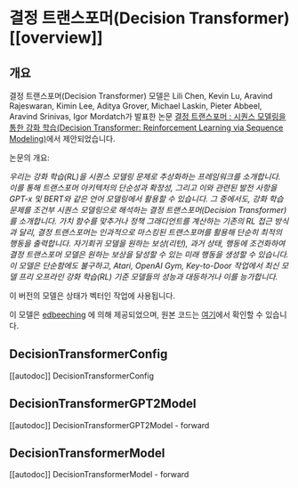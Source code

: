 <!--Copyright 2022 The HuggingFace Team. All rights reserved.

Licensed under the Apache License, Version 2.0 (the "License"); you may not use this file except in compliance with
the License. You may obtain a copy of the License at

http://www.apache.org/licenses/LICENSE-2.0

Unless required by applicable law or agreed to in writing, software distributed under the License is distributed on
an "AS IS" BASIS, WITHOUT WARRANTIES OR CONDITIONS OF ANY KIND, either express or implied. See the License for the
specific language governing permissions and limitations under the License.

⚠️ Note that this file is in Markdown but contain specific syntax for our doc-builder (similar to MDX) that may not be
rendered properly in your Markdown viewer.

-->

# 결정 트랜스포머(Decision Transformer)[[overview]]

## 개요

결정 트랜스포머(Decision Transformer) 모델은 Lili Chen, Kevin Lu, Aravind Rajeswaran, Kimin Lee, Aditya Grover, Michael Laskin, Pieter Abbeel, Aravind Srinivas, Igor Mordatch가 발표한 논문 [결정 트랜스포머 : 시퀀스 모델링을 통한 강화 학습(Decision Transformer: Reinforcement Learning via Sequence Modeling)](https://arxiv.org/abs/2106.01345)에서 제안되었습니다.

논문의 개요:

*우리는 강화 학습(RL)을 시퀀스 모델링 문제로 추상화하는 프레임워크를 소개합니다. 
이를 통해 트랜스포머 아키텍처의 단순성과 확장성, 그리고 이와 관련된 발전 사항을 GPT-x 및 BERT와 같은 언어 모델링에서 활용할 수 있습니다.
그 중에서도, 강화 학습 문제를 조건부 시퀀스 모델링으로 해석하는 결정 트랜스포머(Decision Transformer)를 소개합니다. 
가치 함수를 맞추거나 정책 그래디언트를 계산하는 기존의 RL 접근 방식과 달리,
결정 트랜스포머는 인과적으로 마스킹된 트랜스포머를 활용해 단순히 최적의 행동을 출력합니다. 
자기회귀 모델을 원하는 보상(리턴), 과거 상태, 행동에 조건화하여 결정 트랜스포머 모델은 원하는 보상을 달성할 수 있는 미래 행동을 생성할 수 있습니다. 
이 모델은 단순함에도 불구하고, Atari, OpenAI Gym, Key-to-Door 작업에서 최신 모델 프리 오프라인 강화 학습(RL) 기준 모델들의 성능과 대등하거나 이를 능가합니다.*

이 버전의 모델은 상태가 벡터인 작업에 사용됩니다.

이 모델은 [edbeeching](https://huggingface.co/edbeeching) 에 의해 제공되었으며, 원본 코드는 [여기](https://github.com/kzl/decision-transformer)에서 확인할 수 있습니다.

## DecisionTransformerConfig

[[autodoc]] DecisionTransformerConfig


## DecisionTransformerGPT2Model

[[autodoc]] DecisionTransformerGPT2Model
    - forward

## DecisionTransformerModel

[[autodoc]] DecisionTransformerModel
    - forward
